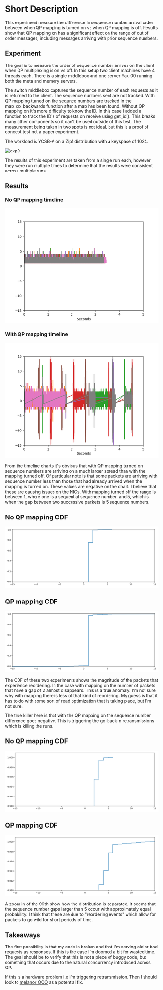 # Short Description

This experiment measure the difference in sequence number arrival order between when QP mapping is turned on vs when QP mapping is off. Results show that QP mapping on has a significant effect on the range of out of order messages, including messages arriving with prior sequence numbers.

## Experiment

The goal is to measure the order of sequence number arrives on the client when QP multiplexing is on vs off. In this setup two client machines have 4 threads each. There is a single middlebox and one server Yak-00 running both the meta and memory servers.

The switch middlebox captures the sequence number of each requests as it is
returned to the client. The sequence numbers sent are not tracked. With QP
mapping turned on the sequnce numbers are tracked in the map_qp_backwards
function after a map has been found. Without QP mapping on it's more difficulty
to know the ID. In this case I added a function to track the ID's of requests on
receive using get_id(). This breaks many other components so it can't be used
outside of this test. The measurement being taken in two spots is not ideal, but
this is a proof of concept test not a paper experiment.

The workload is YCSB-A on a Zipf distribution with a keyspace of 1024. 

![exp0](experiment_0.png "Read Cache with hash function (modulo)")

The results of this experiment are taken from a single run each, however they were run multiple times to determine that the results were consistent across multiple runs.


## Results

### No QP mapping timeline
![no_map_timeline](timeline_no_map.png)

### With QP mapping timeline
![with_map_timeline](timeline_with_map.png)

From the timeline charts it's obvious that with QP mapping turned on sequence
numbers are arriving on a much larger spread than with the mapping turned off.
Of particular note is that some packets are arriving with sequence number less
than those that had already arrived when the mapping is turned on. These values
are negative on the chart. I believe that these are causing issues on the NICs.
With mapping turned off the range is between 1, where one is a sequential
sequence number. and 5, which is when the gap between two successive packets is
5 sequence numbers.

## No QP mapping CDF
![no_map_cdf](sequence_no_map.png)

## QP mapping CDF
![map_cdf](sequence_with_map.png)

The CDF of these two experiments shows the magnitude of the packets that
experience reordering. In the case with mapping on the number of packets that
have a gap of 2 almost disappears. This is a true anomaly. I'm not sure why with
mapping there is less of that kind of reordering. My guess is that it has to do
with some sort of read optimization that is taking place, but I'm not sure. 

The true killer here is that with the QP mapping on the sequence number
difference goes negative. This is triggering the go-back-n retransmissions which
is killing the runs.

## No QP mapping CDF
![no_map_cdf](99th_sequence_no_map.png)

## QP mapping CDF
![map_cdf](99th_sequence_with_map.png)

A zoom in of the 99th show how the distribution is separated. It seems that the
sequence number gaps larger than 5 occur with approximately equal probability. I
think that these are due to "reordering events" which allow for packets to go
wild for short periods of time.

## Takeaways

The first possibility is that my code is broken and that I'm serving old or bad requests as responses. If this is the case I'm doomed a bit for wasted time. The goal should be to verify that this is not a piece of buggy code, but something that occurs due to the natural concurrency introduced across QP. 

If this is a hardware problem i.e I'm triggering retransmission. Then I should
look to [melanox
OOO](https://docs.mellanox.com/display/MLNXOFEDv451010/Out-of-Order+%28OOO%29+Data+Placement+Experimental+Verbs)
as a potential fix. 

